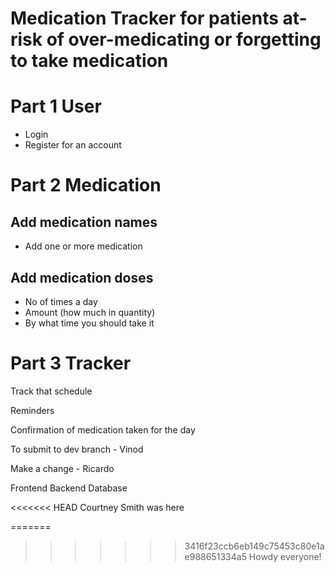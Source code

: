 # Medication Tracker for patients at-risk of over-medicating or forgetting to take medication

# Part 1 User

- Login
- Register for an account

# Part 2 Medication

## Add medication names

- Add one or more medication

## Add medication doses

- No of times a day
- Amount (how much in quantity)
- By what time you should take it

# Part 3 Tracker

Track that schedule

Reminders

Confirmation of medication taken for the day

To submit to dev branch - Vinod

Make a change - Ricardo

Frontend
Backend
Database

<<<<<<< HEAD
Courtney Smith was here

=======
>>>>>>> 3416f23ccb6eb149c75453c80e1ae988651334a5
Howdy everyone!
